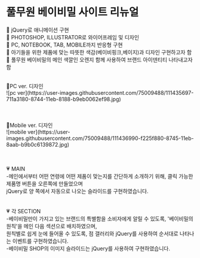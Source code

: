 # 풀무원 베이비밀 사이트 리뉴얼
📌 jQuery로 애니메이션 구현 <br/>
📌 PHOTOSHOP, ILLUSTRATOR로 와이어프레임 및 디자인<br/>
📌 PC, NOTEBOOK, TAB, MOBILE까지 반응형 구현<br/>
📌 아기들을 위한 제품에 맞는 따뜻한 색감(베이비핑크,베이지)과 디자인 구현하고자 함<br/>
📌 풀무원 베이비밀의 메인 색깔인 오렌지 함께 사용하여 브랜드 아이덴티티 나타내고자 함<br/>

<br/>
💛PC ver. 디자인<br/>
![pc ver](https://user-images.githubusercontent.com/75009488/111435697-711a3180-8744-11eb-8188-b9eb0062ef98.jpg)
<br/>
<br/>
<br/>
<br/>
💛Mobile ver. 디자인<br/>
![mobile ver](https://user-images.githubusercontent.com/75009488/111436990-f225f880-8745-11eb-8aab-b9b0c6139872.jpg)
<br/>
<br/>
<br/>


💗 MAIN<br/>
  -메인에서부터 어떤 연령에 어떤 제품이 맞는지를 간단하게 소개하기 위해, 클릭 가능한 제품명 버튼을 오른쪽에 만들었으며<br/>
    jQuery로 양 쪽에서 자동으로 나오는 슬라이드를 구현하였습니다.<br/>
  <br/>
 <br/>
💗 각 SECTION <br/>
  -베이비밀만이 가지고 있는 브랜드의 특별함을 소비자에게 알릴 수 있도록, '베이비밀의 원칙'을 메인 다음 섹션으로 배치하였으며,<br/>
    원칙별로 쉽게 눈에 들어올 수 있도록, 점 갤러리와 jQuery를 사용하여 순서대로 나타나는 이벤트를 구현하였습니다.<br/>
  -베이비밀 SHOP의 이미지 슬라이드는 jQuery를 사용하여 구현하였습니다.<br/>
 
